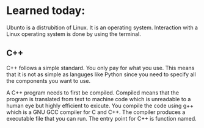 # Learned today:
Ubunto is a distrubition of Linux. It is an operating system.
Interaction with a Linux operating system is done by using the terminal.

## C++
C++ follows a simple standard. You only pay for what you use. This means that it is not as simple as languges like Python since you need to specify all the components you want to use.

A C++ program needs to first be compiled. Compiled means that the program is translated from text to machine code which is unreadable to a human eye but highly efficient to exicute. You compile the code using g++ which is a GNU GCC compiler for C and C++. The compiler produces a executable file that you can run. The entry point for C++ is function named. 